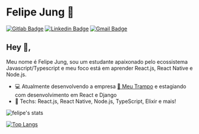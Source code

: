 # Felipe Jung :guitar:
[![Gitlab Badge](https://img.shields.io/badge/-Gitlab-303030?style=flat-square&logo=Gitlab&logoColor=white&link=https://gitlab.com/felibread)](https://gitlab.com/felipejung)
[![Linkedin Badge](https://img.shields.io/badge/-LinkedIn-blue?style=flat-square&logo=Linkedin&logoColor=white&link=https://www.linkedin.com/in/felipe-jung/)](https://www.linkedin.com/in/felipe-jung/)
[![Gmail Badge](https://img.shields.io/badge/-Gmail-c14438?style=flat-square&logo=Gmail&logoColor=white&link=mailto:felipemattoseu@gmail.com)](mailto:felipemattoseu@gmail.com)

## Hey 👋, 
Meu nome é Felipe Jung, sou um estudante apaixonado pelo ecossistema Javascript/Typescript e meu foco está em aprender React.js, React Native e Node.js.

- :computer: Atualmente desenvolvendo a empresa [:blue_heart: Meu Trampo](https://meutrampo.com) e estagiando com desenvolvimento em React e Django
- :rocket: Techs: React.js, React Native, Node.js, TypeScript, Elixir e mais!

![felipe's stats](https://github-readme-stats.vercel.app/api?username=felipe-jm&show_icons=true&theme=dark)

[![Top Langs](https://github-readme-stats.vercel.app/api/top-langs/?username=felipe-jm&layout=compact&theme=dark)](https://github.com/anuraghazra/github-readme-stats)
